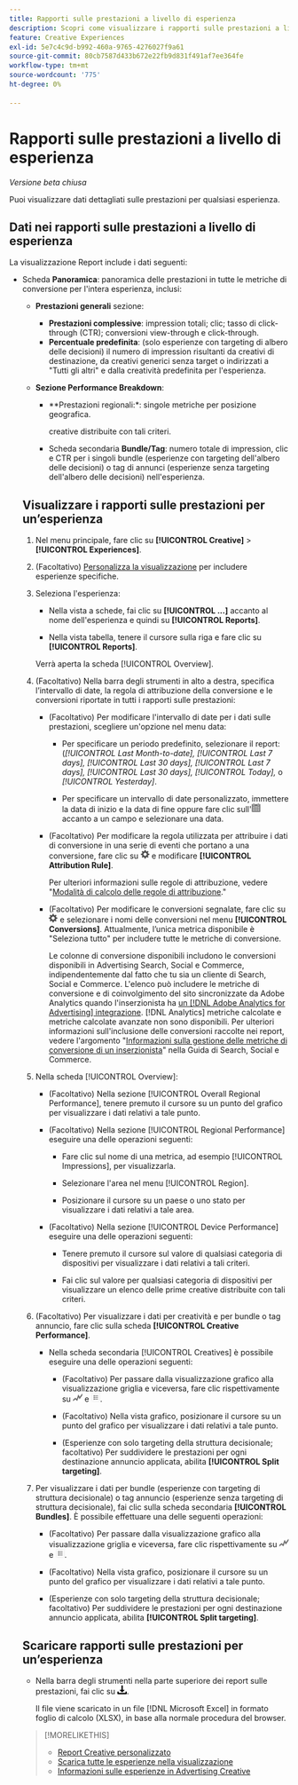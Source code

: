 ```yaml
---
title: Rapporti sulle prestazioni a livello di esperienza
description: Scopri come visualizzare i rapporti sulle prestazioni a livello di esperienza.
feature: Creative Experiences
exl-id: 5e7c4c9d-b992-460a-9765-4276027f9a61
source-git-commit: 80cb7587d433b672e22fb9d831f491af7ee364fe
workflow-type: tm+mt
source-wordcount: '775'
ht-degree: 0%

---
```


# Rapporti sulle prestazioni a livello di esperienza

*Versione beta chiusa*

Puoi visualizzare dati dettagliati sulle prestazioni per qualsiasi esperienza.

## Dati nei rapporti sulle prestazioni a livello di esperienza

La visualizzazione Report include i dati seguenti:

* Scheda **Panoramica**: panoramica delle prestazioni in tutte le metriche di conversione per l&#39;intera esperienza, inclusi:

  <!-- Currently, the only metric in the settings list at the top of this main tab is "Select All." And I don't see this as of 2/8:  You can optionally combine two metrics at a time into a single chart. -->

   * **Prestazioni generali** sezione:

      * **Prestazioni complessive**: impression totali; clic; tasso di click-through (CTR); conversioni view-through e click-through.

     <!--
     ![Overall performance](/help/creative/assets/experience-report-overall-performance.png "Overall performance"){width="100" zoomable="yes"}
          -->

      * **Percentuale predefinita**: (solo esperienze con targeting di albero delle decisioni) il numero di impression risultanti da creativi di destinazione, da creativi generici senza target o indirizzati a &quot;Tutti gli altri&quot; e dalla creatività predefinita per l&#39;esperienza.

     <!--
     ![Default rate](/help/creative/assets/experience-report-default-rate.png "Default rate"){width="100" zoomable="yes"} 
     -->

   * **Sezione Performance Breakdown**:

      * **Prestazioni regionali:*: singole metriche per posizione geografica.

        <!--   
      ![Regional performance](/help/creative/assets/experience-report-regional-performance.png "Regional performance"){width="100" zoomable="yes"}
      -->

      * **Prestazioni dispositivo:** singole metriche per tipo di dispositivo, sistema operativo e browser. Facoltativamente, fai clic sul valore per qualsiasi categoria di dispositivi per visualizzare un elenco delle prime<!-- NN --> creative distribuite con tali criteri.

        <!--    
      ![Device performance](/help/creative/assets/experience-report-device-performance.png "Device performance"){width="100" zoomable="yes"}
      -->

* **Scheda Prestazioni di Creative***: panoramica delle prestazioni in base al contenuto creativo e al bundle o al tag dell&#39;annuncio, inclusi:

   * Scheda secondaria **Creativi**: numero totale di impression, clic e CTR per ogni creatività nell&#39;esperienza.<!-- No breakdown yet for the individual ad elements and/or the served ads. -->

   * Scheda secondaria **Bundle/Tag**: numero totale di impression, clic e CTR per i singoli bundle (esperienze con targeting dell&#39;albero delle decisioni) o tag di annunci (esperienze senza targeting dell&#39;albero delle decisioni) nell&#39;esperienza.

## Visualizzare i rapporti sulle prestazioni per un’esperienza

1. Nel menu principale, fare clic su **[!UICONTROL Creative]** > **[!UICONTROL Experiences]**.

1. (Facoltativo) [Personalizza la visualizzazione](/help/creative/introduction/customize-data-views.md) per includere esperienze specifiche.

1. Seleziona l&#39;esperienza:

   * Nella vista a schede, fai clic su **[!UICONTROL ...]** accanto al nome dell&#39;esperienza e quindi su **[!UICONTROL Reports]**.

   * Nella vista tabella, tenere il cursore sulla riga e fare clic su **[!UICONTROL Reports]**.

   Verrà aperta la scheda [!UICONTROL Overview].

1. (Facoltativo) Nella barra degli strumenti in alto a destra, specifica l’intervallo di date, la regola di attribuzione della conversione e le conversioni riportate in tutti i rapporti sulle prestazioni:

   * (Facoltativo) Per modificare l&#39;intervallo di date per i dati sulle prestazioni, scegliere un&#39;opzione nel menu data:

      * Per specificare un periodo predefinito, selezionare il report: (*[!UICONTROL Last Month-to-date],* *[!UICONTROL Last 7 days],* *[!UICONTROL Last 30 days],* *[!UICONTROL Last 7 days],* *[!UICONTROL Last 30 days],* *[!UICONTROL Today],* o *[!UICONTROL Yesterday]*.

      * Per specificare un intervallo di date personalizzato, immettere la data di inizio e la data di fine oppure fare clic sull&#39;![icona calendario](/help/search-social-commerce/assets/calendar.png) accanto a un campo e selezionare una data.

   * (Facoltativo) Per modificare la regola utilizzata per attribuire i dati di conversione in una serie di eventi che portano a una conversione, fare clic su ![Impostazioni](/help/creative/assets/settings.png) e modificare **[!UICONTROL Attribution Rule]**.

     Per ulteriori informazioni sulle regole di attribuzione, vedere &quot;[Modalità di calcolo delle regole di attribuzione](/help/search-social-commerce/reports/attribution-rules.md).&quot;

   * (Facoltativo) Per modificare le conversioni segnalate, fare clic su ![Impostazioni](/help/creative/assets/settings.png) e selezionare i nomi delle conversioni nel menu **[!UICONTROL Conversions]**. Attualmente, l’unica metrica disponibile è &quot;Seleziona tutto&quot; per includere tutte le metriche di conversione.

     Le colonne di conversione disponibili includono le conversioni disponibili in Advertising Search, Social e Commerce, indipendentemente dal fatto che tu sia un cliente di Search, Social e Commerce. L&#39;elenco può includere le metriche di conversione e di coinvolgimento del sito sincronizzate da Adobe Analytics quando l&#39;inserzionista ha [un [!DNL Adobe Analytics for Advertising] integrazione](/help/integrations/analytics/overview.md). [!DNL Analytics] metriche calcolate e metriche calcolate avanzate non sono disponibili. Per ulteriori informazioni sull&#39;inclusione delle conversioni raccolte nei report, vedere l&#39;argomento &quot;[Informazioni sulla gestione delle metriche di conversione di un inserzionista](/help/search-social-commerce/admin/conversion-metrics/conversion-metric-about.md)&quot; nella Guida di Search, Social e Commerce.

1. Nella scheda [!UICONTROL Overview]:

   * (Facoltativo) Nella sezione [!UICONTROL Overall Regional Performance], tenere premuto il cursore su un punto del grafico per visualizzare i dati relativi a tale punto.

   * (Facoltativo) Nella sezione [!UICONTROL Regional Performance] eseguire una delle operazioni seguenti:

      * Fare clic sul nome di una metrica, ad esempio [!UICONTROL Impressions], per visualizzarla.

      * Selezionare l&#39;area nel menu [!UICONTROL Region].

      * Posizionare il cursore su un paese o uno stato per visualizzare i dati relativi a tale area.

   * (Facoltativo) Nella sezione [!UICONTROL Device Performance] eseguire una delle operazioni seguenti:

      * Tenere premuto il cursore sul valore di qualsiasi categoria di dispositivi per visualizzare i dati relativi a tali criteri.

      * Fai clic sul valore per qualsiasi categoria di dispositivi per visualizzare un elenco delle prime<!-- NN--> creative distribuite con tali criteri.

1. (Facoltativo) Per visualizzare i dati per creatività e per bundle o tag annuncio, fare clic sulla scheda **[!UICONTROL Creative Performance]**.

   * Nella scheda secondaria [!UICONTROL Creatives] è possibile eseguire una delle operazioni seguenti:

      * (Facoltativo) Per passare dalla visualizzazione grafico alla visualizzazione griglia e viceversa, fare clic rispettivamente su ![Grafico](/help/creative/assets/chart-view-button.png "Grafico") e ![Griglia](/help/creative/assets/table-view-button.png "Griglia").

      * (Facoltativo) Nella vista grafico, posizionare il cursore su un punto del grafico per visualizzare i dati relativi a tale punto.

      * (Esperienze con solo targeting della struttura decisionale; facoltativo) Per suddividere le prestazioni per ogni destinazione annuncio applicata, abilita **[!UICONTROL Split targeting]**.

1. Per visualizzare i dati per bundle (esperienze con targeting di struttura decisionale) o tag annuncio (esperienze senza targeting di struttura decisionale), fai clic sulla scheda secondaria **[!UICONTROL Bundles]**. È possibile effettuare una delle seguenti operazioni:

   * (Facoltativo) Per passare dalla visualizzazione grafico alla visualizzazione griglia e viceversa, fare clic rispettivamente su ![Grafico](/help/creative/assets/chart-view-button.png "Grafico") e ![Griglia](/help/creative/assets/table-view-button.png "Griglia").

   * (Facoltativo) Nella vista grafico, posizionare il cursore su un punto del grafico per visualizzare i dati relativi a tale punto.

   * (Esperienze con solo targeting della struttura decisionale; facoltativo) Per suddividere le prestazioni per ogni destinazione annuncio applicata, abilita **[!UICONTROL Split targeting]**.

## Scaricare rapporti sulle prestazioni per un’esperienza

* Nella barra degli strumenti nella parte superiore dei report sulle prestazioni, fai clic su ![Scarica](/help/creative/assets/download.png "Scarica").

  Il file viene scaricato in un file [!DNL Microsoft Excel] in formato foglio di calcolo (XLSX), in base alla normale procedura del browser.

>[!MORELIKETHIS]
>
>* [Report Creative personalizzato](/help/creative/report-custom-creative.md)
>* [Scarica tutte le esperienze nella visualizzazione](/help/creative/experiences/experience-download-view.md)
>* [Informazioni sulle esperienze in Advertising Creative](/help/creative/experiences/experience-about.md)

